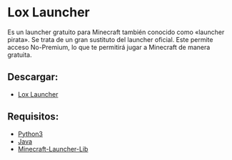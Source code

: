 # Lox Launcher
Es un launcher gratuito para Minecraft también conocido como «launcher pirata». Se trata de un gran sustituto del launcher oficial. Este permite acceso No-Premium, lo que te permitirá jugar a Minecraft de manera gratuita.

## Descargar:
 - [Lox Launcher](https://sourceforge.net/projects/lox-launcher/)

## Requisitos:
 - [Python3](https://www.python.org/downloads/)
 - [Java](https://www.java.com/es/download/)
 - [Minecraft-Launcher-Lib](https://pypi.org/project/minecraft-launcher-lib/)
